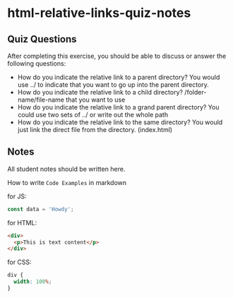 # html-relative-links-quiz-notes

## Quiz Questions

After completing this exercise, you should be able to discuss or answer the following questions:

- How do you indicate the relative link to a parent directory?
  You would use ../ to indicate that you want to go up into the parent directory.
- How do you indicate the relative link to a child directory?
  /folder-name/file-name that you want to use
- How do you indicate the relative link to a grand parent directory?
  You could use two sets of ../ or write out the whole path
- How do you indicate the relative link to the same directory?
  You would just link the direct file from the directory. (index.html)

## Notes

All student notes should be written here.

How to write `Code Examples` in markdown

for JS:

```javascript
const data = 'Howdy';
```

for HTML:

```html
<div>
  <p>This is text content</p>
</div>
```

for CSS:

```css
div {
  width: 100%;
}
```
